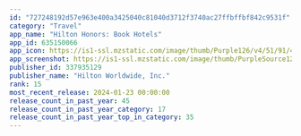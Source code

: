 ```yaml
---
id: "727248192d57e963e400a3425040c81040d3712f3740ac27ffbffbf842c9531f"
category: "Travel"
app_name: "Hilton Honors: Book Hotels"
app_id: 635150066
app_icon: https://is1-ssl.mzstatic.com/image/thumb/Purple126/v4/51/91/4c/51914ccc-02e3-286f-654b-7e8b765c9344/AppIcon-1x_U007emarketing-0-7-0-85-220.png/1024x1024bb.png
app_screenshot: https://is1-ssl.mzstatic.com/image/thumb/PurpleSource126/v4/b8/2a/8e/b82a8ef3-5047-7628-72e0-3159c8383139/270bf21f-3977-458e-84de-f012b3cf5c1f_0_APP_IPHONE_65_0.jpg/1242x2688bb.png
publisher_id: 337935129
publisher_name: "Hilton Worldwide, Inc."
rank: 15
most_recent_release: 2024-01-23 00:00:00
release_count_in_past_year: 45
release_count_in_past_year_category: 17
release_count_in_past_year_top_in_category: 35
---
```

